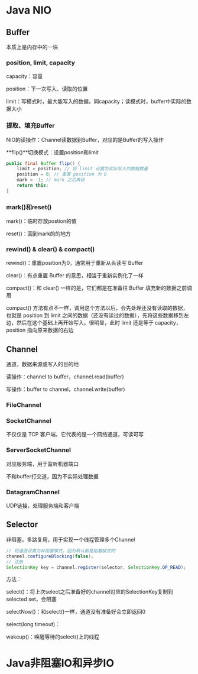 # Java NIO

## Buffer

本质上是内存中的一块

### position, limit, capacity

capacity：容量

position：下一次写入、读取的位置

limit：写模式时，最大能写入的数据，同capacity；读模式时，buffer中实际的数据大小

### 提取、填充Buffer

NIO的读操作：Channel读数据到Buffer，对应的是Buffer的写入操作

**flip()**切换模式：设置position和limit

```java
public final Buffer flip() {
    limit = position; // 将 limit 设置为实际写入的数据数量
    position = 0; // 重置 position 为 0
    mark = -1; // mark 之后再说
    return this;
}
```

### mark()和reset()

mark()：临时存放postion的值

reset()：回到mark的的地方

### rewind() & clear() & compact()

rewind()：重置position为0，通常用于重新从头读写 Buffer

clear()：有点重置 Buffer 的意思，相当于重新实例化了一样

compact()：和 clear() 一样的是，它们都是在准备往 Buffer 填充新的数据之前调用

compact() 方法有点不一样，调用这个方法以后，会先处理还没有读取的数据，也就是 position 到 limit 之间的数据（还没有读过的数据），先将这些数据移到左边，然后在这个基础上再开始写入。很明显，此时 limit 还是等于 capacity，position 指向原来数据的右边

## Channel

通道，数据来源或写入的目的地

读操作：channel to buffer，channel.read(buffer)

写操作：buffer to channel，channel.write(buffer)

### FileChannel

### SocketChannel

不仅仅是 TCP 客户端，它代表的是一个网络通道，可读可写

### ServerSocketChannel

对应服务端，用于监听机器端口

不和buffer打交道，因为不实际处理数据

### DatagramChannel

UDP链接，处理服务端和客户端

## Selector

非阻塞，多路复用，用于实现一个线程管理多个Channel

```java
// 将通道设置为非阻塞模式，因为默认都是阻塞模式的
channel.configureBlocking(false);
// 注册
SelectionKey key = channel.register(selector, SelectionKey.OP_READ);
```

方法：

select()：将上次select之后准备好的channel对应的SelectionKey复制到selected set，会阻塞

selectNow()：和select()一样，通道没有准备好会立即返回0

select(long timeout)：

wakeup()：唤醒等待的select()上的线程



# Java非阻塞IO和异步IO



















